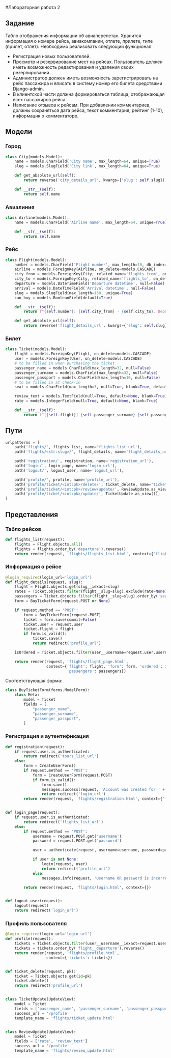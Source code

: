 #Лабораторная работа 2

## Задание

Табло отображения информации об авиаперелетах. Хранится информация о номере рейса, авиакомпании, отлете, прилете, типе
(прилет, отлет). Необходимо реализовать следующий функционал:
- Регистрация новых пользователей.
- Просмотр и резервирование мест на рейсах. Пользователь должен иметь
возможность редактирования и удаления своих резервирований. 
- Администратор должен иметь возможность зарегистрировать на рейс
пассажира и вписать в систему номер его билета средствами Django-admin. 
- В клиентской части должна формироваться таблица, отображающая всех
пассажиров рейса. 
- Написание отзывов к рейсам. При добавлении комментариев, должны
сохраняться дата рейса, текст комментария, рейтинг (1-10), информация о
комментаторе.

##   Модели

### Город

```python
class City(models.Model):
    name = models.CharField('City name', max_length=64, unique=True)
    slug = models.SlugField('City link', max_length=64, unique=True)

    def get_absolute_url(self):
        return reverse('city_details_url', kwargs={'slug': self.slug})

    def __str__(self):
        return self.name
```

### Авиалиния

```python
class Airline(models.Model):
    name = models.CharField('Airline name', max_length=64, unique=True)

    def __str__(self):
        return self.name
```

### Рейс

```python
class Flight(models.Model):
    number = models.CharField('Flight number', max_length=10, db_index=True)
    airline = models.ForeignKey(Airline, on_delete=models.CASCADE)
    city_from = models.ForeignKey(City, related_name='flights_from', on_delete=models.CASCADE)
    city_to = models.ForeignKey(City, related_name='flights_to', on_delete=models.CASCADE)
    departure = models.DateTimeField('Departure datetime', null=False)
    arrival = models.DateTimeField('Arrival datetime', null=False)
    slug = models.SlugField(max_length=150, unique=True)
    can_buy = models.BooleanField(default=True)

    def __str__(self):
        return f"{self.number}: {self.city_from} - {self.city_to}. Departure at {self.departure}"

    def get_absolute_url(self):
        return reverse('flight_details_url', kwargs={'slug': self.slug})
```

### Билет

```python
class Ticket(models.Model):
    flight = models.ForeignKey(Flight, on_delete=models.CASCADE)
    user = models.ForeignKey(User, on_delete=models.CASCADE)
    # to be filled in when purchasing the ticket
    passenger_name = models.CharField(max_length=32, null=False)
    passenger_surname = models.CharField(max_length=32, null=False)
    passenger_passport = models.CharField(max_length=10, null=False)
    # to be filled in at check-in
    seat = models.CharField(max_length=3, null=True, blank=True, default=None)

    review_text = models.TextField(null=True, default=None, blank=True)
    rate = models.IntegerField(null=True, default=None, blank=True)

    def __str__(self):
        return f"[{self.flight}] {self.passenger_surname} {self.passenger_name}"
```

## Пути

```python
urlpatterns = [
    path('flights/', flights_list, name='flights_list_url'),
    path('flights/<str:slug>/', flight_details, name='flight_details_url'),

    path('registration/', registration, name='registration_url'),
    path('login/', login_page, name='login_url'),
    path('logout/', logout_user, name='logout_url'),

    path('profile/', profile, name='profile_url'),
    path('profile/ticket/<int:pk>/delete/', ticket_delete, name='ticket_delete_url'),
    path('profile/ticket/<int:pk>/review/update/', ReviewUpdate.as_view()),
    path('profile/ticket/<int:pk>/update/', TicketUpdate.as_view()),
]
```

## Представления

### Табло рейсов

```python
def flights_list(request):
    flights = Flight.objects.all()
    flights = flights.order_by('departure').reverse()
    return render(request, 'flights/flights_list.html', context={'flights': flights})
```

### Информация о рейсе

```python
@login_required(login_url='login_url')
def flight_details(request, slug):
    flight = Flight.objects.get(slug__iexact=slug)
    rates = Ticket.objects.filter(flight__slug=slug).exclude(rate=None)
    passengers = Ticket.objects.filter(flight__slug=slug).order_by('seat')
    form = BuyTicketForm(request.POST or None)

    if request.method == 'POST':
        form = BuyTicketForm(request.POST)
        ticket = form.save(commit=False)
        ticket.user = request.user
        ticket.flight = flight
        if form.is_valid():
            ticket.save()
            return redirect('profile_url')

    isOrdered = Ticket.objects.filter(user__username=request.user.username, flight__slug=slug)

    return render(request, 'flights/flight_page.html',
                  context={'flight': flight, 'form': form, 'ordered': isOrdered, 'rates': rates,
                           'passengers': passengers})
```
Соответствующая форма:
```python
class BuyTicketForm(forms.ModelForm):
    class Meta:
        model = Ticket
        fields = [
            "passenger_name",
            "passenger_surname",
            "passenger_passport",
        ]
```

### Регистрация и аутентификация
```python
def registration(request):
    if request.user.is_authenticated:
        return redirect('tours_list_url')
    else:
        form = CreateUserForm()
        if request.method == 'POST':
            form = CreateUserForm(request.POST)
            if form.is_valid():
                form.save()
                messages.success(request, 'Account was created for ' + form.cleaned_data.get('username'))
                return redirect('login_url')
        return render(request, 'flights/registration.html', context={'form': form})


def login_page(request):
    if request.user.is_authenticated:
        return redirect('flights_list_url')
    else:
        if request.method == 'POST':
            username = request.POST.get('username')
            password = request.POST.get('password')

            user = authenticate(request, username=username, password=password)

            if user is not None:
                login(request, user)
                return redirect('profile_url')
            else:
                messages.info(request, 'Username OR password is incorrect')

        return render(request, 'flights/login.html', context={})


def logout_user(request):
    logout(request)
    return redirect('login_url')
```

### Профиль пользователя

```python
@login_required(login_url='login_url')
def profile(request):
    tickets = Ticket.objects.filter(user__username__iexact=request.user)
    tickets = tickets.order_by('flight__departure').reverse()
    return render(request, 'flights/profile.html',
                  context={'tickets': tickets})


def ticket_delete(request, pk):
    ticket = Ticket.objects.get(id=pk)
    ticket.delete()
    return redirect('profile_url')


class TicketUpdate(UpdateView):
    model = Ticket
    fields = ['passenger_name', 'passenger_surname', 'passenger_passport']
    success_url = '/profile'
    template_name = 'flights/ticket_update.html'


class ReviewUpdate(UpdateView):
    model = Ticket
    fields = ['rate', 'review_text']
    success_url = '/profile'
    template_name = 'flights/review_update.html'
```